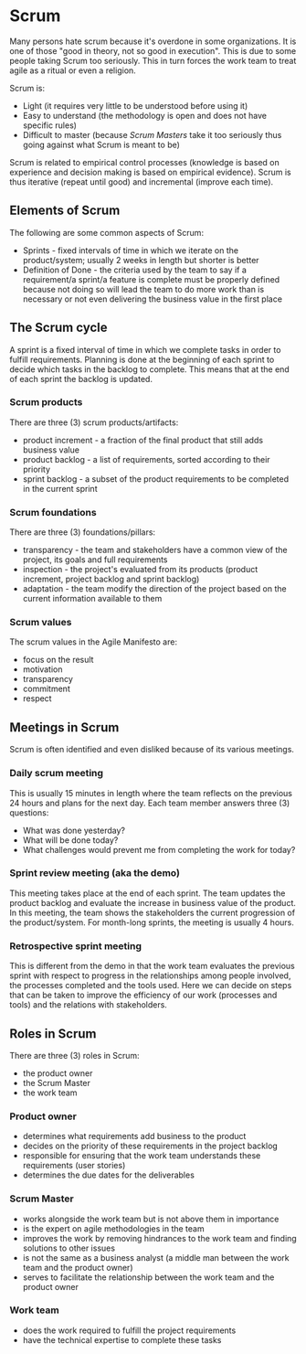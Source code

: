 # Scrum
Many persons hate scrum because it's overdone in some organizations. It is one of
those "good in theory, not so good in execution". This is due to some people taking
Scrum too seriously. This in turn forces the work team to treat agile as a ritual or 
even a religion.

Scrum is:
- Light (it requires very little to be understood before using it)
- Easy to understand (the methodology is open and does not have specific rules)
- Difficult to master (because *Scrum Masters* take it too seriously thus going against
what Scrum is meant to be)

Scrum is related to empirical control processes (knowledge is based on experience and
decision making is based on empirical evidence). Scrum is thus iterative (repeat until good)
and incremental (improve each time).

## Elements of Scrum
The following are some common aspects of Scrum:
- Sprints - fixed intervals of time in which we iterate on the product/system; usually 2
weeks in length but shorter is better
- Definition of Done - the criteria used by the team to say if a requirement/a sprint/a feature is complete
must be properly defined because not doing so will lead the team to do more work than
is necessary or not even delivering the business value in the first place

## The Scrum cycle
A sprint is a fixed interval of time in which we complete tasks in order to fulfill requirements.
Planning is done at the beginning of each sprint to decide which tasks in the backlog to complete.
This means that at the end of each sprint the backlog is updated.

### Scrum products
There are three (3) scrum products/artifacts:
- product increment - a fraction of the final product that still adds business value
- product backlog - a list of requirements, sorted according to their priority
- sprint backlog - a subset of the product requirements to be completed in the current sprint


### Scrum foundations
There are three (3) foundations/pillars:
- transparency - the team and stakeholders have a common view of the project, its goals and full requirements
- inspection - the project's evaluated from its products (product increment, project backlog and sprint backlog)
- adaptation - the team modify the direction of the project based on the current information available to them

### Scrum values
The scrum values in the Agile Manifesto are:
- focus on the result
- motivation
- transparency
- commitment 
- respect

## Meetings in Scrum
Scrum is often identified and even disliked because of its various meetings.

### Daily scrum meeting
This is usually 15 minutes in length where the team reflects on the previous 24 hours and plans for the next day. Each team member answers three (3) questions:
- What was done yesterday?
- What will be done today?
- What challenges would prevent me from completing the work for today?

### Sprint review meeting (aka the demo)
This meeting takes place at the end of each sprint. The team updates the product backlog and
evaluate the increase in business value of the product. In this meeting, the team shows the stakeholders
the current progression of the product/system. For month-long sprints, the meeting is usually 4 hours.

### Retrospective sprint meeting
This is different from the demo in that the work team evaluates the previous sprint with respect to progress
in the relationships among people involved, the processes completed and the tools used.
Here we can decide on steps that can be taken to improve the efficiency of our work (processes and tools) and the relations with
stakeholders.

## Roles in Scrum
There are three (3) roles in Scrum:
- the product owner
- the Scrum Master
- the work team

### Product owner
- determines what requirements add business to the product
- decides on the priority of these requirements in the project backlog
- responsible for ensuring that the work team understands these requirements (user stories)
- determines the due dates for the deliverables

### Scrum Master
- works alongside the work team but is not above them in importance
- is the expert on agile methodologies in the team
- improves the work by removing hindrances to the work team and finding solutions to other issues
- is not the same as a business analyst (a middle man between the work team and the product owner)
- serves to facilitate the relationship between the work team and the product owner

### Work team
- does the work required to fulfill the project requirements
- have the technical expertise to complete these tasks


